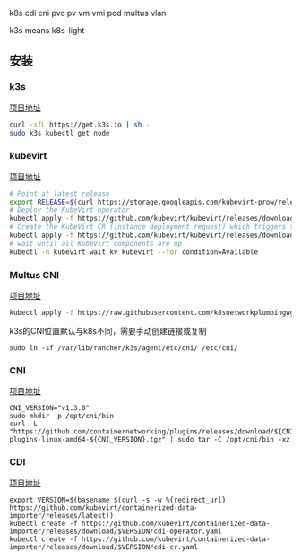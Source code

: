 
k8s cdi cni pvc pv vm vmi pod multus vlan

k3s means k8s-light

## 安装

### k3s

[项目地址](https://github.com/k3s-io/k3s)

```bash
curl -sfL https://get.k3s.io | sh - 
sudo k3s kubectl get node 
```

### kubevirt

[项目地址](https://github.com/kubevirt/kubevirt)

```bash
# Point at latest release
export RELEASE=$(curl https://storage.googleapis.com/kubevirt-prow/release/kubevirt/kubevirt/stable.txt)
# Deploy the KubeVirt operator
kubectl apply -f https://github.com/kubevirt/kubevirt/releases/download/${RELEASE}/kubevirt-operator.yaml
# Create the KubeVirt CR (instance deployment request) which triggers the actual installation
kubectl apply -f https://github.com/kubevirt/kubevirt/releases/download/${RELEASE}/kubevirt-cr.yaml
# wait until all KubeVirt components are up
kubectl -n kubevirt wait kv kubevirt --for condition=Available
```

### Multus CNI

[项目地址](https://github.com/k8snetworkplumbingwg/multus-cni)

```bash
kubectl apply -f https://raw.githubusercontent.com/k8snetworkplumbingwg/multus-cni/master/deployments/multus-daemonset-thick.yml
```

k3s的CNI位置默认与k8s不同，需要手动创建链接或复制

```
sudo ln -sf /var/lib/rancher/k3s/agent/etc/cni/ /etc/cni/
```

### CNI

[项目地址](https://github.com/containernetworking/plugins)

```
CNI_VERSION="v1.3.0"
sudo mkdir -p /opt/cni/bin
curl -L "https://github.com/containernetworking/plugins/releases/download/${CNI_VERSION}/cni-plugins-linux-amd64-${CNI_VERSION}.tgz" | sudo tar -C /opt/cni/bin -xz
```

### CDI

[项目地址](https://github.com/kubevirt/containerized-data-importer)

```
export VERSION=$(basename $(curl -s -w %{redirect_url} https://github.com/kubevirt/containerized-data-importer/releases/latest))
kubectl create -f https://github.com/kubevirt/containerized-data-importer/releases/download/$VERSION/cdi-operator.yaml
kubectl create -f https://github.com/kubevirt/containerized-data-importer/releases/download/$VERSION/cdi-cr.yaml
```